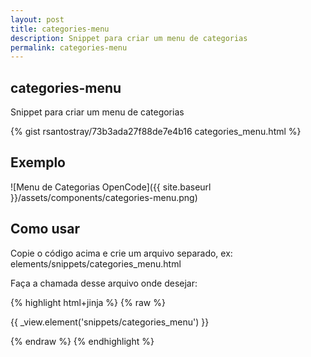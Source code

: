```yaml
---
layout: post
title: categories-menu
description: Snippet para criar um menu de categorias
permalink: categories-menu
---
```


## categories-menu
Snippet para criar um menu de categorias

{% gist rsantostray/73b3ada27f88de7e4b16 categories_menu.html %}

## Exemplo
![Menu de Categorias OpenCode]({{ site.baseurl }}/assets/components/categories-menu.png)

## Como usar

Copie o código acima e crie um arquivo separado, ex: elements/snippets/categories_menu.html

Faça a chamada desse arquivo onde desejar: 

{% highlight html+jinja %}
{% raw %}

{{ _view.element('snippets/categories_menu') }}

{% endraw %}
{% endhighlight %}
